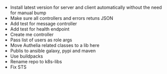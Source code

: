- Install latest version for server and client automatically without the need for manual bump
- Make sure all controllers and errors retuns JSON
- Add test for message controller
- Add test for health endpoint
- Create me controller
- Pass list of users as role args
- Move Authelia related classes to a lib here
- Publis to ansible galaxy, pypi and maven
- Use buildpacks
- Rename repo to k8s-libs
- Fix STS